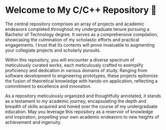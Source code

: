 # Welcome to My C/C++ Repository 🚀

The central repository comprises an array of projects and academic endeavors completed throughout my undergraduate tenure pursuing a Bachelor of Technology degree. It serves as a comprehensive compilation, showcasing the culmination of my scholastic efforts and practical engagements. I trust that its contents will prove invaluable to augmenting your collegiate projects and scholarly pursuits.

Within this repository, you will encounter a diverse spectrum of meticulously curated works, each meticulously crafted to exemplify proficiency and dedication in various domains of study. Ranging from software development to engineering prototypes, these projects epitomize the fusion of theoretical knowledge with hands-on application, reflecting a commitment to excellence and innovation.

As a repository meticulously organized and thoughtfully annotated, it stands as a testament to my academic journey, encapsulating the depth and breadth of skills acquired and honed over the course of my undergraduate education. May you leverage this repository as a reservoir of knowledge and inspiration, propelling your own academic endeavors to new heights of achievement and ingenuity.
